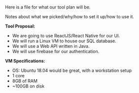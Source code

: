 Here is a file for what our tool plan will be.

Notes about what we picked/why/how to set it up/how to use it.



**Tool Proposal:**
* We are going to use ReactJS/React Native for our UI.
* We will run a Linux VM to house our SQL database.
* We will use a Web API written in Java.
* We will use firebase for our authentication.

**VM Specifications:**
* OS: Ubuntu 18.04 would be great, with a workstation setup
* 1 core
* 8GB of RAM
* ~100GB on disk
